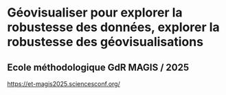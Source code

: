 # Géovisualiser pour explorer la robustesse des données, explorer la robustesse des géovisualisations
## Ecole méthodologique GdR MAGIS / 2025


https://et-magis2025.sciencesconf.org/

